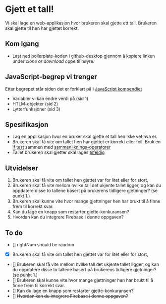 # Gjett et tall!
Vi skal lage en web-applikasjon hvor brukeren skal gjette ett tall. Brukeren skal gjette til hen har gjettet korrekt.

## Kom igang
* Last ned boilerplate-koden i github-desktop gjennom å kopiere linken under *clone or download* oppe til høyre.

## JavaScript-begrep vi trenger
Etter begrepet står siden det er forklart på i [JavaScript kompendiet](https://www.dropbox.com/s/vzhfge01cklau5m/JavaScript%20og%20Firebase%20oppskrifter.docx?dl=0)
* Variabler vi kan endre verdi på (sid 1)
* HTLM-objekter (sid 2)
* Lytterfunksjoner (sid 3)

## Spesifikasjon
* Lag en applikasjon hvor en bruker skal gjette et tall hen ikke vet hva er.
* Brukeren skal få vite om tallet hen har gjettet er korrekt eller feil. Bruk en [if test](https://www.w3schools.com/js/js_if_else.asp) sammen med [sammenliknings-operatorer](https://www.w3schools.com/js/js_comparisons.asp)
* Tallet brukeren skal gjetter skal lages [tilfeldig](https://www.w3schools.com/jsref/jsref_random.asp)

## Utvidelser
1. Brukeren skal få vite om tallet hen gjettet var for litet eller for stort,
2. Brukeren skal få vite mellom hvilke tall det ukjente tallet ligger, og kan du oppdatere disse to tallene basert på brukerens tidligere gjetninger? (se punkt 1.)
3. Brukeren skal kunne vite hvor mange gjettninger hen har brukt til å finne frem til korrekt svar.
4. Kan du lage en knapp som restarter gjette-konkuransen?
5. Hvordan kan du integrere Firebase i denne oppgaven?

## To do
- [] rightNum should be random
- [x] Brukeren skal få vite om tallet hen gjettet var for litet eller for stort,
- [] Brukeren skal få vite mellom hvilke tall det ukjente tallet ligger, og kan du oppdatere disse to tallene basert på brukerens tidligere gjetninger? (se punkt 1.)
- [] Brukeren skal kunne vite hvor mange gjettninger hen har brukt til å finne frem til korrekt svar.
- [] Kan du lage en knapp som restarter gjette-konkuransen?
- [] ~~Hvordan kan du integrere Firebase i denne oppgaven?~~
